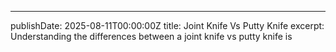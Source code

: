 ---
publishDate: 2025-08-11T00:00:00Z
title: Joint Knife Vs Putty Knife
excerpt: Understanding the differences between a joint knife vs putty knife is
